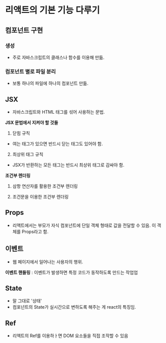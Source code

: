# 리액트의 기본 기능 다루기


## 컴포넌트 구현

### 생성
- 주로 자바스크립트의 클래스나 함수를 이용해 만듦.


### 컴포넌트 별로 파일 분리
- 보통 하나의 파일에 하나의 컴포넌트 만듦.

## JSX
- 자바스크립트와 HTML 태그를 섞어 사용하는 문법.

**JSX 문법에서 지켜야 할 것들**
1)  닫힘 규칙
- 여는 태그가 있으면 반드시 닫는 태그도 있어야 함.

2) 최상위 태그 규칙
- JSX가 반환하는 모든 태그는 반드시 최상위 태그로 감싸야 함.

**조건부 렌더링**
1) 삼항 연산자를 활용한 조건부 렌더링

2) 조건문을 이용한 조건부 렌더링


## Props
- 리액트에서는 부모가 자식 컴포넌트에 단일 객체 형태로 값을 전달할 수 있음. 이 객체를 Props라고 함.

## 이벤트
- 웹 페이지에서 일어나는 사용자의 행위.

**이벤트 핸들링**
: 이벤트가 발생하면 특정 코드가 동작하도록 만드는 작업업


## State

- 말 그대로 '상태'
- 컴포넌트의 State가 실시간으로 변하도록 해주는 게 react의 특징임.

## Ref
- 리액트의 Ref를 이용하ㅏ면 DOM 요소들을 직접 조작할 수 있음
